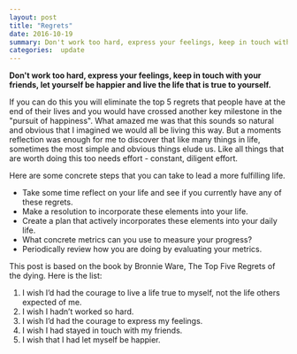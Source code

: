 ```yaml
---
layout: post
title: "Regrets"
date: 2016-10-19
summary: Don't work too hard, express your feelings, keep in touch with your friends, let yourself be happier and live the life that is true to yourself.This is a simple slogan to live your life by.
categories:  update
---
```


__Don't work too hard, express your feelings, keep in touch with your friends, let yourself be happier and live the life that is true to yourself.__

If you can do this you will eliminate the top 5 regrets that people have at the end of their lives and you would have crossed another key milestone in the "pursuit of happiness".
What amazed me was that this sounds so natural and obvious that I imagined we would all be living this way. But a moments reflection was enough for me to discover that like many things in life, sometimes the most simple and obvious things elude us. Like all things that are worth doing this too needs effort - constant, diligent effort.

Here are some concrete steps that you can take to lead a more fulfilling life.

* Take some time reflect on your life and see if you currently have any of these regrets.
* Make a resolution to incorporate these elements into your life.
* Create a plan that actively incorporates these elements into your daily life.
* What concrete metrics can you use to measure your progress?
* Periodically review how you are doing by evaluating your metrics.



This post is based on the book by Bronnie Ware, The Top Five Regrets of the dying.
Here is the list:

1. I wish I’d had the courage to live a life true to myself, not the life others expected of me.
2. I wish I hadn’t worked so hard.
3. I wish I’d had the courage to express my feelings.
4. I wish I had stayed in touch with my friends.
5. I wish that I had let myself be happier.
